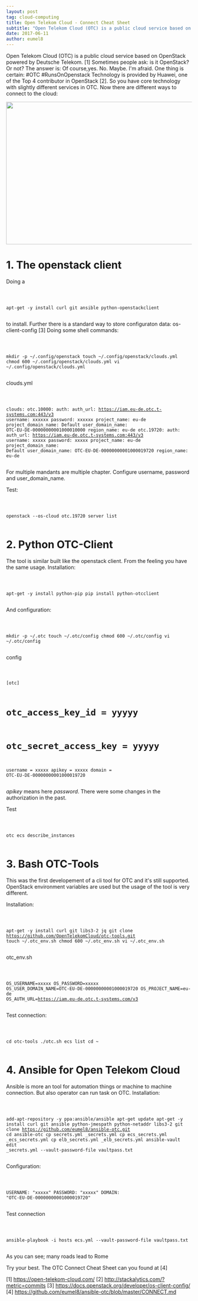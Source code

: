 ```yaml
---
layout: post
tag: cloud-computing
title: Open Telekom Cloud - Connect Cheat Sheet
subtitle: "Open Telekom Cloud (OTC) is a public cloud service based on OpenStack powered by Deutsche Telekom. [1] Sometimes people ask: is it OpenStack? Or not? The answer is: Of course,yes. No. Maybe. I'm afraid. One thing is certain: #OTC #RunsOnOpenstack&hellip;"
date: 2017-06-11
author: eumel8
---
```


Open Telekom Cloud (OTC) is a public cloud service based on OpenStack powered by Deutsche Telekom. [1] 
Sometimes people ask: is it OpenStack? Or not? The answer is: Of course,yes. No. Maybe. I'm afraid.
One thing is certain: #OTC #RunsOnOpenstack
Technology is provided by Huawei, one of the Top 4 contributor in OpenStack [2]. So you have core technology with slightly different services in OTC. Now there are different ways to connect to the cloud:
<br/>

<img src="/blog/media/quick-uploads/p590/otc-connect.png" width="585" height="386"/>

<h1>1. The openstack client</h1>

Doing a 

<!-- codeblock lang=shell line=1 --><pre class="codeblock"><code>
apt-get -y install curl git ansible python-openstackclient
</code></pre><!-- /codeblock -->

to install. Further there is a standard way to store configuraton data: os-client-config [3] Doing some shell commands:

<!-- codeblock lang=shell line=1 --><pre class="codeblock"><code>
mkdir -p ~/.config/openstack
touch ~/.config/openstack/clouds.yml
chmod 600 ~/.config/openstack/clouds.yml
vi ~/.config/openstack/clouds.yml
</code></pre><!-- /codeblock -->

clouds.yml
<!-- codeblock lang=shell line=1 --><pre class="codeblock"><code>
clouds:
 otc.10000:
 auth:
 auth_url: https://iam.eu-de.otc.t-systems.com:443/v3
 username: xxxxxx
 password: xxxxxx
 project_name: eu-de
 project_domain_name: Default
 user_domain_name: OTC-EU-DE-00000000001000010000
 region_name: eu-de
 otc.19720:
 auth:
 auth_url: https://iam.eu-de.otc.t-systems.com:443/v3
 username: xxxxx
 password: xxxxx
 project_name: eu-de
 project_domain_name: Default
 user_domain_name: OTC-EU-DE-00000000001000019720
 region_name: eu-de
</code></pre><!-- /codeblock -->

For multiple mandants are multiple chapter. Configure username, password and user_domain_name. 

Test:

<!-- codeblock lang=shell line=1 --><pre class="codeblock"><code>
openstack --os-cloud otc.19720 server list
</code></pre><!-- /codeblock -->

<h1>2. Python OTC-Client</h1>

The tool is similar built like the openstack client. From the feeling you have the same usage. Installation:

<!-- codeblock lang=shell line=1 --><pre class="codeblock"><code>
apt-get -y install python-pip
pip install python-otcclient
</code></pre><!-- /codeblock -->

And configuration:

<!-- codeblock lang=shell line=1 --><pre class="codeblock"><code>
mkdir -p ~/.otc
touch ~/.otc/config
chmod 600 ~/.otc/config
vi ~/.otc/config
</code></pre><!-- /codeblock -->
 
config

<!-- codeblock lang=shell line=1 --><pre class="codeblock"><code>
[otc]
# otc_access_key_id = yyyyy
# otc_secret_access_key = yyyyy
username = xxxxx
apikey = xxxxx
domain = OTC-EU-DE-00000000001000019720
</code></pre><!-- /codeblock -->

<em>apikey</em> means here <em>password</em>. There were some changes in the authorization in the past. 

Test
<!-- codeblock lang=shell line=1 --><pre class="codeblock"><code>
otc ecs describe_instances
</code></pre><!-- /codeblock -->

<h1>3. Bash OTC-Tools</h1>

This was the first developement of a cli tool for OTC and it's still supported. OpenStack environment variables are used but the usage of the tool is very different.

Installation: 

<!-- codeblock lang=shell line=1 --><pre class="codeblock"><code>
apt-get -y install curl git libs3-2 jq
git clone https://github.com/OpenTelekomCloud/otc-tools.git
touch ~/.otc_env.sh
chmod 600 ~/.otc_env.sh
vi ~/.otc_env.sh
</code></pre><!-- /codeblock -->

otc_env.sh

<!-- codeblock lang=shell line=1 --><pre class="codeblock"><code>
OS_USERNAME=xxxxx
OS_PASSWORD=xxxxx
OS_USER_DOMAIN_NAME=OTC-EU-DE-00000000001000019720
OS_PROJECT_NAME=eu-de
OS_AUTH_URL=https://iam.eu-de.otc.t-systems.com/v3
</code></pre><!-- /codeblock -->

Test connection:

<!-- codeblock lang=shell line=1 --><pre class="codeblock"><code>
cd otc-tools
./otc.sh ecs list
cd ~
</code></pre><!-- /codeblock -->


<h1>4. Ansible for Open Telekom Cloud</h1>

Ansible is more an tool for automation things or machine to machine connection. But also operator can run task on OTC. 
Installation:

<!-- codeblock lang=shell line=1 --><pre class="codeblock"><code>
add-apt-repository -y ppa:ansible/ansible
apt-get update
apt-get -y install curl git ansible python-jmespath python-netaddr libs3-2
git clone https://github.com/eumel8/ansible-otc.git
cd ansible-otc
cp secrets.yml _secrets.yml 
cp ecs_secrets.yml _ecs_secrets.yml 
cp elb_secrets.yml _elb_secrets.yml
ansible-vault edit _secrets.yml --vault-password-file vaultpass.txt
</code></pre><!-- /codeblock -->

Configuration: 

<!-- codeblock lang=shell line=1 --><pre class="codeblock"><code>
USERNAME: "xxxxx"
PASSWORD: "xxxxx"
DOMAIN: "OTC-EU-DE-00000000001000019720"
</code></pre><!-- /codeblock -->

Test connection

<!-- codeblock lang=shell line=1 --><pre class="codeblock"><code>
ansible-playbook -i hosts ecs.yml --vault-password-file vaultpass.txt
</code></pre><!-- /codeblock -->


As you can see; many roads lead to Rome

Try your best. The OTC Connect Cheat Sheet can you found at [4]

[1] https://open-telekom-cloud.com/
[2] http://stackalytics.com/?metric=commits
[3] https://docs.openstack.org/developer/os-client-config/
[4] https://github.com/eumel8/ansible-otc/blob/master/CONNECT.md
